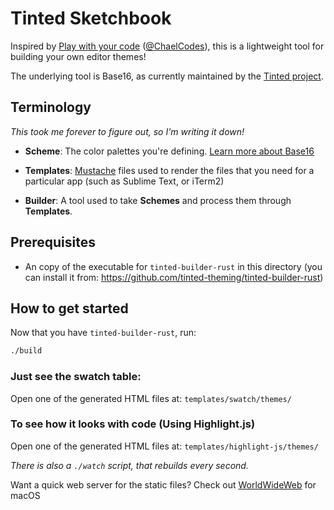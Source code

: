 # Tinted Sketchbook

Inspired by [Play with your code](https://www.chael.codes/talks/2025/09/13/play-with-your-code.html) ([@ChaelCodes](https://github.com/ChaelCodes)), this is a lightweight tool for building your own editor themes!

The underlying tool is Base16, as currently maintained by the [Tinted project](https://github.com/tinted-theming).

## Terminology

_This took me forever to figure out, so I'm writing it down!_

* **Scheme**: The color palettes you're defining. [Learn more about Base16](https://github.com/tinted-theming/home/blob/main/styling.md)

* **Templates**: [Mustache](https://mustache.github.io) files used to render the files that you need for a particular app (such as Sublime Text, or iTerm2)

* **Builder**: A tool used to take **Schemes** and process them through **Templates**.

## Prerequisites

* An copy of the executable for `tinted-builder-rust` in this directory (you can install it from: https://github.com/tinted-theming/tinted-builder-rust)

## How to get started

Now that you have `tinted-builder-rust`, run:

```sh
./build
```

### Just see the swatch table:

Open one of the generated HTML files at: `templates/swatch/themes/`

### To see how it looks with code (Using Highlight.js)

Open one of the generated HTML files at: `templates/highlight-js/themes/`


_There is also a `./watch` script, that rebuilds every second._

Want a quick web server for the static files? Check out [WorldWideWeb](https://iconfactory.com/worldwideweb/) for macOS